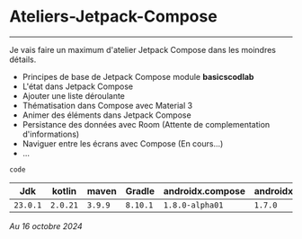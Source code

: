# Ateliers-Jetpack-Compose
---
Je vais faire un maximum d'atelier Jetpack Compose dans les moindres détails.

- Principes de base de Jetpack Compose module **basicscodlab**
- L'état dans Jetpack Compose
- Ajouter une liste déroulante
- Thématisation dans Compose avec Material 3
- Animer des éléments dans Jetpack Compose
- Persistance des données avec Room (Attente de complementation d'informations)
- Naviguer entre les écrans avec Compose (En cours...)
- ...

`code`


| Jdk      | kotlin   | maven   | Gradle   | androidx.compose | androidx.compose(stable) |
|----------|----------|---------|----------|------------------|--------------------------|
| `23.0.1` | `2.0.21` | `3.9.9` | `8.10.1` | `1.8.0-alpha01`  | `1.7.0`                  |

 *Au 16 octobre 2024*

  
